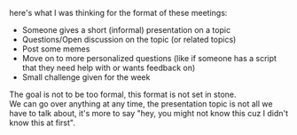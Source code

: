 here's what I was thinking for the format of these meetings:
- Someone gives a short (informal) presentation on a topic   
- Questions/Open discussion on the topic (or related topics)  
- Post some memes  
- Move on to more personalized questions (like if someone has a script that they need help with or wants feedback on)  
- Small challenge given for the week  

The goal is not to be too formal, this format is not set in stone.  
We can go over anything at any time, the presentation topic is not all we have to talk about, it's more to say "hey, you might not know this cuz I didn't know this at first".




